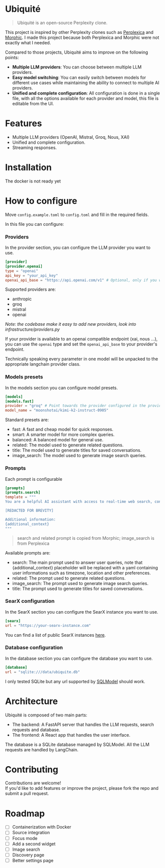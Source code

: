# Ubiquité

> Ubiquité is an open-source Perplexity clone.

This project is inspired by other Perplexity clones such as [Perplexica](https://github.com/ItzCrazyKns/Perplexica) and [Morphic](https://github.com/miurla/morphic).
I made this project because both Perplexica and Morphic were not exactly what I needed.

Compared to those projects, Ubiquité aims to improve on the following points:
- **Multiple LLM providers**: You can choose between multiple LLM providers.
- **Easy model switching**: You can easily switch between models for different use cases while maintaining the ability to connect to multiple AI providers.
- **Unified and complete configuration**: All configuration is done in a single file, with all the options available for each provider and model, this file is editable from the UI.

# Features

- Multiple LLM providers (OpenAI, Mistral, Groq, Nous, XAI)
- Unified and complete configuration.
- Streaming responses.

# Installation

The docker is not ready yet

# How to configure

Move `config.example.toml` to `config.toml` and fill in the required fields.

In this file you can configure:

### Providers

In the provider section, you can configure the LLM provider you want to use.
```toml
[provider]
[provider.openai]
type = "openai"
api_key = "your_api_key"
openai_api_base = "https://api.openai.com/v1" # Optional, only if you want to use a different endpoint default is OpenAI's endpoint
```

Supported providers are:
- anthropic
- groq
- mistral
- openai

*Note: the codebase make it easy to add new providers, look into infrastructure/providers.py*

If your provider is available to an openai compatible endpoint (xai, nous ...), you can use the `openai` type and set the `openai_api_base` to your provider's endpoint.

Technically speaking every parameter in one model will be unpacked to the appropriate langchain provider class.

### Models presets

In the models section you can configure model presets.
```toml
[models]
[models.fast]
provider = "groq" # Point towards the provider configured in the provider section, in this case provider.groq
model_name = "moonshotai/kimi-k2-instruct-0905"
```

Standard presets are:
- fast: A fast and cheap model for quick responses.
- smart: A smarter model for more complex queries.
- balanced: A balanced model for general use.
- related: The model used to generate related questions.
- title: The model used to generate titles for saved conversations.
- image_search: The model used to generate image search queries.

### Prompts

Each prompt is configurable
```toml
[prompts]
[prompts.search]
template = """
You are a helpful AI assistant with access to real-time web search, content retrieval, video search capabilities, and the ability to ask clarifying questions.

[REDACTED FOR BREVITY]

Additional information:
{additional_context}
"""
```

> search and related prompt is copied from Morphic; image_search is from Perplexica

Available prompts are:
- search: The main prompt used to answer user queries, note that {additional_context} placeholder will be replaced with a yaml containing user informations such as timezone, location and other preferences.
- related: The prompt used to generate related questions.
- image_search: The prompt used to generate image search queries.
- title: The prompt used to generate titles for saved conversations.

### SearX configuration

In the SearX section you can configure the SearX instance you want to use.
```toml
[searx]
url = "https://your-searx-instance.com"
```
You can find a list of public SearX instances [here](https://searx.space/).

### Database configuration

In the database section you can configure the database you want to use.
```toml
[database]
url = "sqlite:///data/ubiquite.db"
```
I only tested SQLite but any url supported by [SQLModel](https://sqlmodel.tiangolo.com/) should work.

# Architecture

Ubiquité is composed of two main parts:
- The backend: A FastAPI server that handles the LLM requests, search requests and database.
- The frontend: A React app that handles the user interface.

The database is a SQLite database managed by SQLModel.
All the LLM requests are handled by LangChain.

# Contributing

Contributions are welcome!  
If you'd like to add features or improve the project, please fork the repo and submit a pull request.

# Roadmap

- [ ] Containerization with Docker
- [ ] Source integration
- [ ] Focus mode
- [ ] Add a second widget
- [ ] Image search
- [ ] Discovery page
- [ ] Better settings page